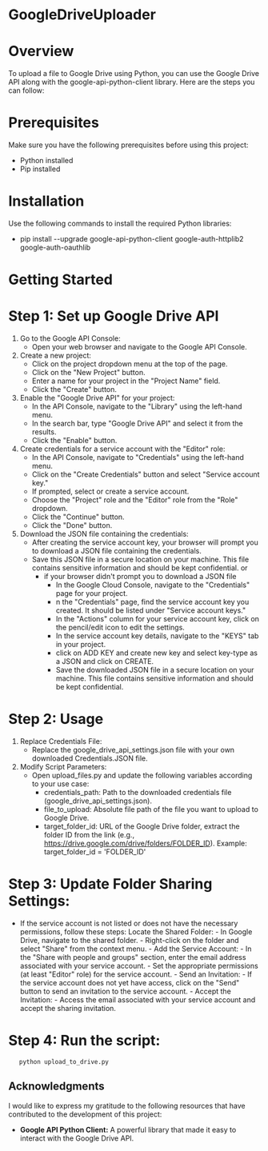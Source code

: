 # GoogleDriveUploader

# Overview
To upload a file to Google Drive using Python, you can use the Google Drive API along with the google-api-python-client library. Here are the steps you can follow:

# Prerequisites
Make sure you have the following prerequisites before using this project:
  - Python installed
  - Pip installed

# Installation
Use the following commands to install the required Python libraries:
  - pip install --upgrade google-api-python-client google-auth-httplib2 google-auth-oauthlib

# Getting Started
  # Step 1: Set up Google Drive API
  1. Go to the Google API Console:
      - Open your web browser and navigate to the Google API Console.
  2. Create a new project:
      - Click on the project dropdown menu at the top of the page.
      - Click on the "New Project" button.
      - Enter a name for your project in the "Project Name" field.
      - Click the "Create" button.
  3. Enable the "Google Drive API" for your project:
      - In the API Console, navigate to the "Library" using the left-hand menu.
      - In the search bar, type "Google Drive API" and select it from the results.
      - Click the "Enable" button.
  4. Create credentials for a service account with the "Editor" role:
      - In the API Console, navigate to "Credentials" using the left-hand menu.
      - Click on the "Create Credentials" button and select "Service account key."
      - If prompted, select or create a service account.
      - Choose the "Project" role and the "Editor" role from the "Role" dropdown.
      - Click the "Continue" button.
      - Click the "Done" button.
  5. Download the JSON file containing the credentials:
      - After creating the service account key, your browser will prompt you to download a JSON file containing the credentials.
      - Save this JSON file in a secure location on your machine. This file contains sensitive information and should be kept confidential.
      or
        - if your browser didn't prompt you to download a JSON file
          - In the Google Cloud Console, navigate to the "Credentials" page for your project.
          - n the "Credentials" page, find the service account key you created. It should be listed under "Service account keys."
          - In the "Actions" column for your service account key, click on the pencil/edit icon to edit the settings.
          - In the service account key details, navigate to the "KEYS" tab in your project.
          - click on ADD KEY and create new key and select key-type as a JSON and click on CREATE.
          - Save the downloaded JSON file in a secure location on your machine. This file contains sensitive information and should be kept confidential.

  # Step 2: Usage
  1. Replace Credentials File:
      - Replace the google_drive_api_settings.json file with your own downloaded Credentials.JSON file.
  2. Modify Script Parameters:
      - Open upload_files.py and update the following variables according to your use case:
        - credentials_path: Path to the downloaded credentials file (google_drive_api_settings.json).
        - file_to_upload: Absolute file path of the file you want to upload to Google Drive.
        - target_folder_id: URL of the Google Drive folder, extract the folder ID from the link (e.g., https://drive.google.com/drive/folders/FOLDER_ID).
          Example: target_folder_id = 'FOLDER_ID'

  # Step 3: Update Folder Sharing Settings:
  - If the service account is not listed or does not have the necessary permissions, follow these steps:
      Locate the Shared Folder:
          - In Google Drive, navigate to the shared folder.
          - Right-click on the folder and select "Share" from the context menu.
          - Add the Service Account:
          - In the "Share with people and groups" section, enter the email address associated with your service account.
          - Set the appropriate permissions (at least "Editor" role) for the service account.
          - Send an Invitation:
          - If the service account does not yet have access, click on the "Send" button to send an invitation to the service account.
          - Accept the Invitation:
          - Access the email associated with your service account and accept the sharing invitation.
          
  # Step 4: Run the script:
       python upload_to_drive.py












## Acknowledgments
I would like to express my gratitude to the following resources that have contributed to the development of this project:
- **Google API Python Client:** A powerful library that made it easy to interact with the Google Drive API.
